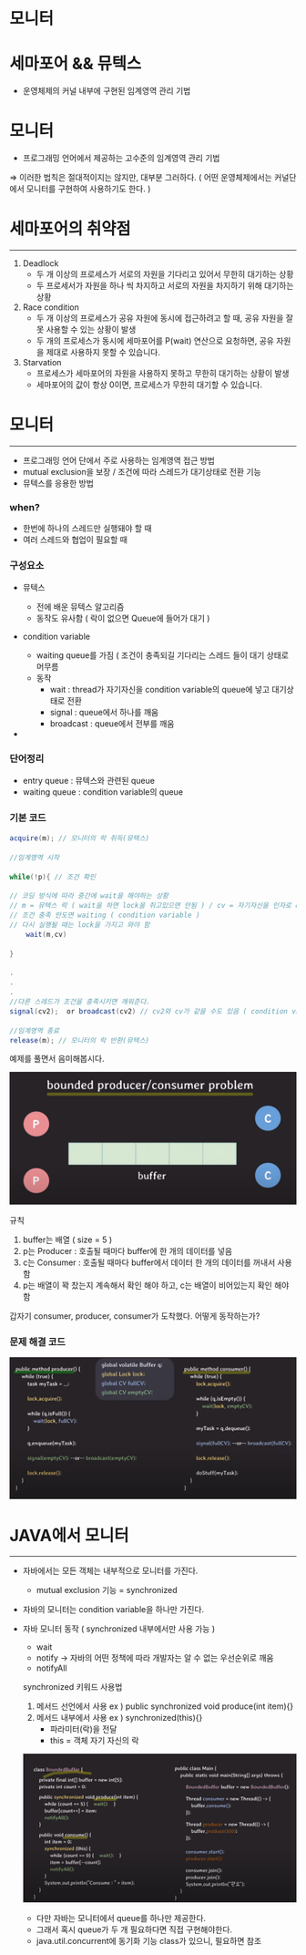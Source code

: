 # 모니터

# 세마포어 && 뮤텍스

- 운영체제의 커널 내부에 구현된 임계영역 관리 기법

# 모니터

- 프로그래밍 언어에서 제공하는 고수준의 임계영역 관리 기법

⇒ 이러한 법칙은 절대적이지는 않지만, 대부분 그러하다. ( 어떤 운영체제에서는 커널단에서 모니터를 구현하여 사용하기도 한다. )

# 세마포어의 취약점

---

1. Deadlock
    - 두 개 이상의 프로세스가 서로의 자원을 기다리고 있어서 무한히 대기하는 상황
    - 두 프로세서가 자원을 하나 씩 차지하고 서로의 자원을 차지하기 위해 대기하는 상황
2. Race condition
    - 두 개 이상의 프로세스가 공유 자원에 동시에 접근하려고 할 때, 공유 자원을 잘못 사용할 수 있는 상황이 발생
    - 두 개의 프로세스가 동시에 세마포어를 P(wait) 연산으로 요청하면, 공유 자원을 제대로 사용하지 못할 수 있습니다.
3. Starvation
    - 프로세스가 세마포어의 자원을 사용하지 못하고 무한히 대기하는 상황이 발생
    - 세마포어의 값이 항상 0이면, 프로세스가 무한히 대기할 수 있습니다.

# 모니터

---

- 프로그래밍 언어 단에서 주로 사용하는 임계영역 접근 방법
- mutual exclusion을 보장 / 조건에 따라 스레드가 대기상태로 전환 기능
- 뮤텍스를 응용한 방법

### when?

- 한번에 하나의 스레드만 실행돼야 할 때
- 여러 스레드와 협업이 필요할 때

### 구성요소

- 뮤텍스
    - 전에 배운 뮤텍스 알고리즘
    - 동작도 유사함 ( 락이 없으면 Queue에 들어가 대기 )
- condition variable
    - waiting queue를 가짐 ( 조건이 충족되길 기다리는 스레드 들이 대기 상태로 머무름
    - 동작
        - wait : thread가 자기자신을 condition variable의 queue에 넣고 대기상태로 전환
        - signal : queue에서 하나를 깨움
        - broadcast : queue에서 전부를 깨움

- 

### 단어정리

- entry queue : 뮤텍스와 관련된 queue
- waiting queue : condition variable의 queue

### 기본 코드

```java
acquire(m); // 모니터의 락 취득(뮤텍스)

//임계영역 시작

while(!p){ // 조건 확인

// 코딩 방식에 따라 중간에 wait을 해야하는 상황
// m = 뮤텍스 락 ( wait을 하면 lock을 쥐고있으면 안됨 ) / cv = 자기자신을 인자로 queue에 저장
// 조건 충족 안도면 waiting ( condition variable )
// 다시 실행될 때는 lock을 가지고 와야 함
	wait(m,cv) 

}

.
.
.
//다른 스레드가 조건을 충족시키면 깨워준다.
signal(cv2);  or broadcast(cv2) // cv2와 cv가 같을 수도 있음 ( condition variable )

//임계영역 종료
release(m); // 모니터의 락 반환(뮤텍스)
```

예제를 풀면서 음미해봅시다.

![Untitled](image/Untitled.png)

규칙

1. buffer는 배열 ( size = 5 )
2. p는 Producer : 호출될 때마다 buffer에 한 개의 데이터를 넣음
3. c는 Consumer : 호출될 때마다 buffer에서 데이터 한 개의 데이터를 꺼내서 사용함
4. p는 배열이 꽉 찼는지 계속해서 확인 해야 하고, c는 배열이 비어있는지 확인 해야 함

갑자기 consumer, producer, consumer가 도착했다. 어떻게 동작하는가?

### 문제 해결 코드

![Untitled](image/Untitled%201.png)

# JAVA에서 모니터

---

- 자바에서는 모든 객체는 내부적으로 모니터를 가진다.
    - mutual exclusion 기능 = synchronized
- 자바의 모니터는 condition variable을 하나만 가진다.
- 자바 모니터 동작 ( synchronized 내부에서만 사용 가능 )
    - wait
    - notify → 자바의 어떤 정책에 따라 개발자는 알 수 없는 우선순위로 깨움
    - notifyAll
    
    synchronized 키워드 사용법
    
    1. 메서드 선언에서 사용 ex ) public synchronized void produce(int item){}
    2. 메서드 내부에서 사용 ex ) synchronized(this){}
        - 파라미터(락)을 전달
        - this = 객체 자기 자신의 락
        
    
    ![Untitled](image/Untitled%202.png)
    
    - 다만 자바는 모니터에서 queue를 하나만 제공한다.
    - 그래서 혹시 queue가 두 개 필요하다면 직접 구현해야한다.
    - java.util.concurrent에 동기화 기능 class가 있으니, 필요하면 참조